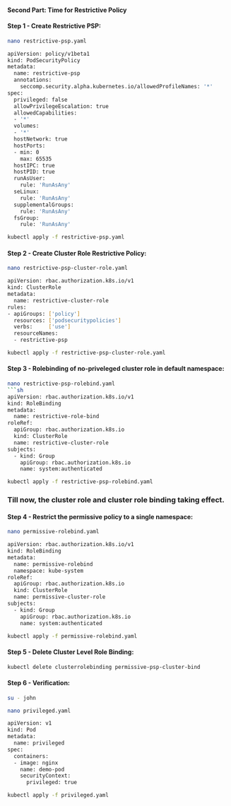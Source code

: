 #### Second Part: Time for Restrictive Policy

#### Step 1 - Create Restrictive PSP:
```sh
nano restrictive-psp.yaml
```
```sh
apiVersion: policy/v1beta1
kind: PodSecurityPolicy
metadata:
  name: restrictive-psp
  annotations:
    seccomp.security.alpha.kubernetes.io/allowedProfileNames: '*'
spec:
  privileged: false
  allowPrivilegeEscalation: true
  allowedCapabilities:
  - '*'
  volumes:
  - '*'
  hostNetwork: true
  hostPorts:
  - min: 0
    max: 65535
  hostIPC: true
  hostPID: true
  runAsUser:
    rule: 'RunAsAny'
  seLinux:
    rule: 'RunAsAny'
  supplementalGroups:
    rule: 'RunAsAny'
  fsGroup:
    rule: 'RunAsAny'
```
```sh
kubectl apply -f restrictive-psp.yaml
```
#### Step 2 - Create Cluster Role Restrictive Policy:
```sh
nano restrictive-psp-cluster-role.yaml
```
```sh
apiVersion: rbac.authorization.k8s.io/v1
kind: ClusterRole
metadata:
  name: restrictive-cluster-role
rules:
- apiGroups: ['policy']
  resources: ['podsecuritypolicies']
  verbs:     ['use']
  resourceNames:
  - restrictive-psp
```
```sh
kubectl apply -f restrictive-psp-cluster-role.yaml
```
#### Step 3 - Rolebinding of no-priveleged cluster role in default namespace:
```sh
nano restrictive-psp-rolebind.yaml
```sh
apiVersion: rbac.authorization.k8s.io/v1
kind: RoleBinding
metadata:
  name: restrictive-role-bind
roleRef:
  apiGroup: rbac.authorization.k8s.io
  kind: ClusterRole
  name: restrictive-cluster-role
subjects:
  - kind: Group
    apiGroup: rbac.authorization.k8s.io
    name: system:authenticated
```
```sh
kubectl apply -f restrictive-psp-rolebind.yaml
```
### Till now, the cluster role and cluster role binding taking effect.

#### Step 4 - Restrict the permissive policy to a single namespace:
```sh
nano permissive-rolebind.yaml
```
```sh
apiVersion: rbac.authorization.k8s.io/v1
kind: RoleBinding
metadata:
  name: permissive-rolebind
  namespace: kube-system
roleRef:
  apiGroup: rbac.authorization.k8s.io
  kind: ClusterRole
  name: permissive-cluster-role
subjects:
  - kind: Group
    apiGroup: rbac.authorization.k8s.io
    name: system:authenticated
```
```sh
kubectl apply -f permissive-rolebind.yaml
```

#### Step 5 - Delete Cluster Level Role Binding:
```sh
kubectl delete clusterrolebinding permissive-psp-cluster-bind
```
#### Step 6 - Verification:
```sh
su - john
```
```sh
nano privileged.yaml
```
```sh
apiVersion: v1
kind: Pod
metadata:
  name: privileged
spec:
  containers:
  - image: nginx
    name: demo-pod
    securityContext:
      privileged: true
```
```sh
kubectl apply -f privileged.yaml
```
